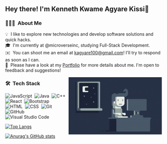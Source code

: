 <h2>Hey there! I'm Kenneth Kwame Agyare Kissi👋</h2>

<!-- ## 👋 &nbsp;Hey there! I'm Isaac -->

### 👨🏻‍💻 &nbsp;About Me

💡 &nbsp;I like to explore new technologies and develop software solutions and quick hacks.\
🎓 &nbsp;I'm currently at @microverseinc, studying Full-Stack Development.\
✉️ &nbsp;You can shoot me an email at kagyare100@gmail.com! I'll try to respond as soon as I can.\
📄 &nbsp;Please have a look at my [Portfolio](https://over-geek.github.io/overgeek.github.io/) for more details about me. I'm open to feedback and suggestions!

<img alt="Night Coding" src="https://raw.githubusercontent.com/AVS1508/AVS1508/master/assets/Night-Coding.gif" align="right"/>

### 🛠 &nbsp;Tech Stack

![JavaScript](https://img.shields.io/badge/-JavaScript-05122A?style=flat&logo=javascript)&nbsp;
![Java](https://img.shields.io/badge/-Java-05122A?style=flat&logo=Java&logoColor=FFA518)&nbsp;
![C++](https://img.shields.io/badge/-C++-05122A?style=flat&logo=C%2B%2B&logoColor=00599C)&nbsp;
![React](https://img.shields.io/badge/-React-05122A?style=flat&logo=react)&nbsp;
![Bootstrap](https://img.shields.io/badge/-Bootstrap-05122A?style=flat&logo=bootstrap&logoColor=563D7C)\
![HTML](https://img.shields.io/badge/-HTML-05122A?style=flat&logo=HTML5)&nbsp;
![CSS](https://img.shields.io/badge/-CSS-05122A?style=flat&logo=CSS3&logoColor=1572B6)&nbsp;
![Git](https://img.shields.io/badge/-Git-05122A?style=flat&logo=git)&nbsp;
![GitHub](https://img.shields.io/badge/-GitHub-05122A?style=flat&logo=github)&nbsp;
![Visual Studio Code](https://img.shields.io/badge/-Visual%20Studio%20Code-05122A?style=flat&logo=visual-studio-code&logoColor=007ACC)&nbsp;

[![Top Langs](https://github-readme-stats.vercel.app/api/top-langs/?username=over-geek)](https://github.com/overgeek/github-readme-stats)

[![Anurag's GitHub stats](https://github-readme-stats.vercel.app/api?username=over-geek&show_icons=true)](https://github.com/overgeek/github-readme-stats)
